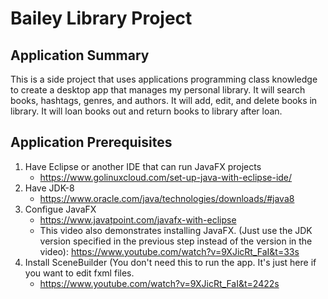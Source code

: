 # Bailey Library Project
## Application Summary
This is a side project that uses applications programming class knowledge to create a desktop app that manages my personal library.  It will search books, hashtags, genres, and authors.  It will add, edit, and delete books in library. It will loan books out and return books to library after loan.
## Application Prerequisites
1. Have Eclipse or another IDE that can run JavaFX projects
    - https://www.golinuxcloud.com/set-up-java-with-eclipse-ide/
2. Have JDK-8
    - https://www.oracle.com/java/technologies/downloads/#java8
3. Configue JavaFX
    - https://www.javatpoint.com/javafx-with-eclipse
    - This video also demonstrates installing JavaFX. (Just use the JDK version specified in the previous step instead of the version in the video): https://www.youtube.com/watch?v=9XJicRt_FaI&t=33s
4. Install SceneBuilder (You don't need this to run the app. It's just here if you want to edit fxml files.
    - https://www.youtube.com/watch?v=9XJicRt_FaI&t=2422s
